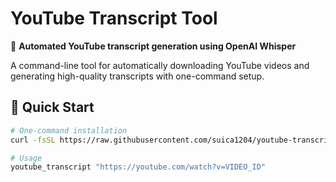 # YouTube Transcript Tool

🎥 **Automated YouTube transcript generation using OpenAI Whisper**

A command-line tool for automatically downloading YouTube videos and generating high-quality transcripts with one-command setup.

## 🚀 Quick Start

```bash
# One-command installation
curl -fsSL https://raw.githubusercontent.com/suica1204/youtube-transcript-tool/main/install.sh | bash

# Usage
youtube_transcript "https://youtube.com/watch?v=VIDEO_ID"
